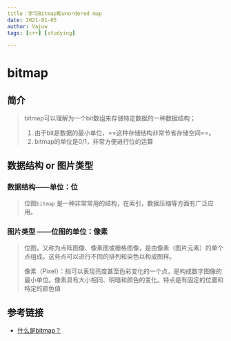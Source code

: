 ```yaml
---
title：学习Bitmap和unordered map
date: 2021-01-05
author: Vajuw
tags: [c++] [studying]

---
```


# bitmap 

## 简介

> bitmap可以理解为一个bit数组来存储特定数据的一种数据结构；
>
> 1. 由于bit是数据的最小单位，==这种存储结构非常节省存储空间==。
> 2. bitmap的单位是0/1，非常方便进行位的运算

## 数据结构 or 图片类型

### 数据结构——单位：位

>位图`bitmap` 是一种非常常用的结构，在索引，数据压缩等方面有广泛应用。
>
>

### 图片类型 ——位图的单位：像素

> 位图，又称为点阵图像、像素图或栅格图像，是由像素（图片元素）的单个点组成。这些点可以进行不同的排列和染色以构成图样。
>
> 像素（Pixel）：指可以表现亮度甚至色彩变化的一个点，是构成数字图像的最小单位。像素具有大小相同、明暗和颜色的变化。特点是有固定的位置和特定的颜色值

## 参考链接

- [什么是bitmap？](https://www.jianshu.com/p/6e2285c85295)

